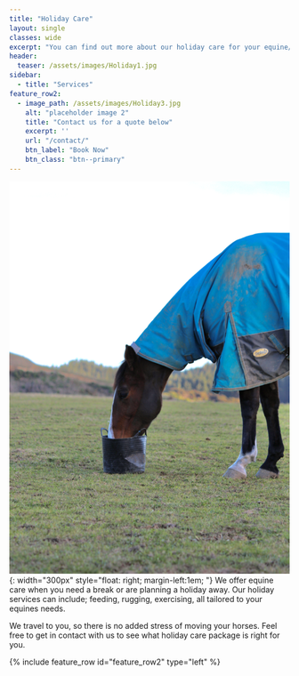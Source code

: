 ```yaml
---
title: "Holiday Care"
layout: single
classes: wide
excerpt: "You can find out more about our holiday care for your equine/s, or receive a quote here."
header:
  teaser: /assets/images/Holiday1.jpg
sidebar:
  - title: "Services"
feature_row2:
  - image_path: /assets/images/Holiday3.jpg
    alt: "placeholder image 2"
    title: "Contact us for a quote below"
    excerpt: ''
    url: "/contact/"
    btn_label: "Book Now"
    btn_class: "btn--primary"
---
```

![image](/assets/images/Holiday2.JPG){: width="300px" style="float: right; margin-left:1em; "}
We offer equine care when you need a break or are planning a holiday away. Our holiday services can include; feeding, rugging, exercising, all tailored to your equines needs.  

We travel to you, so there is no added stress of moving your horses. Feel free to get in contact with us to see what holiday care package is right for you. 

{% include feature_row id="feature_row2" type="left" %}


